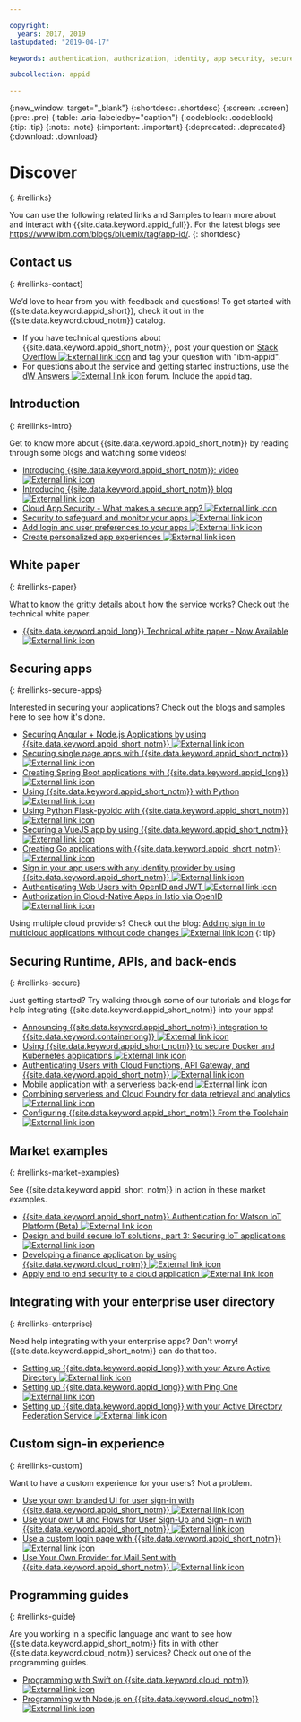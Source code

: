 ```yaml
---

copyright:
  years: 2017, 2019
lastupdated: "2019-04-17"

keywords: authentication, authorization, identity, app security, secure

subcollection: appid

---
```


{:new_window: target="_blank"}
{:shortdesc: .shortdesc}
{:screen: .screen}
{:pre: .pre}
{:table: .aria-labeledby="caption"}
{:codeblock: .codeblock}
{:tip: .tip}
{:note: .note}
{:important: .important}
{:deprecated: .deprecated}
{:download: .download}


# Discover
{: #rellinks}

You can use the following related links and Samples to learn more about and interact with {{site.data.keyword.appid_full}}. For the latest blogs see https://www.ibm.com/blogs/bluemix/tag/app-id/.
{: shortdesc}

## Contact us
{: #rellinks-contact}

We’d love to hear from you with feedback and questions! To get started with {{site.data.keyword.appid_short}}, check it out in the {{site.data.keyword.cloud_notm}} catalog.
* If you have technical questions about {{site.data.keyword.appid_short_notm}}, post your question on <a href="https://stackoverflow.com/search?q=ibm-appid" target="_blank">Stack Overflow <img src="../../icons/launch-glyph.svg" alt="External link icon"></a> and tag your question with "ibm-appid".
* For questions about the service and getting started instructions, use the <a href="https://developer.ibm.com/answers/topics/appid/" target="_blank">dW Answers <img src="../../icons/launch-glyph.svg" alt="External link icon"></a> forum. Include the `appid` tag.


## Introduction
{: #rellinks-intro}

Get to know more about {{site.data.keyword.appid_short_notm}} by reading through some blogs and watching some videos!

* <a href="https://www.youtube.com/watch?v=cTn7l_J3tPg" target="_blank">Introducing {{site.data.keyword.appid_short_notm}}: video<img src="../../icons/launch-glyph.svg" alt="External link icon"></a>
* <a href="https://www.ibm.com/blogs/bluemix/2017/03/introducing-ibm-bluemix-app-id-authentication-profiles-service-app-developers/" target="_blank">Introducing {{site.data.keyword.appid_short_notm}} blog <img src="../../icons/launch-glyph.svg" alt="External link icon"></a>
* <a href="https://www.ibm.com/blogs/bluemix/2017/08/cloud-app-security-makes-secure-app/" target="_blank">Cloud App Security - What makes a secure app? <img src="../../icons/launch-glyph.svg" alt="External link icon"></a>
* <a href="https://www.ibm.com/cloud/garage/content/architecture/securityArchitecture/security-for-application" target="_blank">Security to safeguard and monitor your apps <img src="../../icons/launch-glyph.svg" alt="External link icon"></a>
* <a href="https://www.youtube.com/watch?v=Glb412s4X3Q" target="_blank">Add login and user preferences to your apps <img src="../../icons/launch-glyph.svg" alt="External link icon"></a>
* <a href="https://www.youtube.com/watch?v=VVWw5AjYg48" target="_blank">Create personalized app experiences <img src="../../icons/launch-glyph.svg" alt="External link icon"></a>


## White paper
{: #rellinks-paper}

What to know the gritty details about how the service works? Check out the technical white paper.

* <a href="https://www.ibm.com/blogs/bluemix/2018/04/ibm-cloud-app-id-technical-white-paper-now-available/" target="_blank">{{site.data.keyword.appid_long}} Technical white paper - Now Available <img src="../../icons/launch-glyph.svg" alt="External link icon"></a>


## Securing apps
{: #rellinks-secure-apps}

Interested in securing your applications? Check out the blogs and samples here to see how it's done.

* <a href="https://www.ibm.com/blogs/bluemix/2018/04/securing-angularnode-js-applications-using-app-id/" target="_blank">Securing Angular + Node.js Applications by using {{site.data.keyword.appid_short_notm}} <img src="../../icons/launch-glyph.svg" alt="External link icon"></a>
* <a href="https://www.ibm.com/blogs/bluemix/2017/09/securing-single-page-apps-app-id-service/" target="_blank">Securing single page apps with {{site.data.keyword.appid_short_notm}} <img src="../../icons/launch-glyph.svg" alt="External link icon"></a>
* <a href="https://www.ibm.com/blogs/bluemix/2018/06/creating-spring-boot-applications-app-id/" target="_blank">Creating Spring Boot applications with {{site.data.keyword.appid_long}} <img src="../../icons/launch-glyph.svg" alt="External link icon"></a>
* <a href="https://github.com/mnsn/appid-python-flask-example" target="_blank">Using {{site.data.keyword.appid_short_notm}} with Python <img src="../../icons/launch-glyph.svg" alt="External link icon"></a>
* <a href="https://github.com/IBM-Cloud/github-traffic-stats" target="_blank">Using Python Flask-pyoidc with {{site.data.keyword.appid_short_notm}} <img src="../../icons/launch-glyph.svg" alt="External link icon"></a>
* <a href="https://github.com/ibmets/appid-vue-client" target="_blank">Securing a VueJS app by using {{site.data.keyword.appid_short_notm}} <img src="../../icons/launch-glyph.svg" alt="External link icon"></a>
* <a href="https://admin.blogs.prd.ibm.event.ibm.com/blogs/bluemix/2018/11/creating-go-applications-with-app-id/" target="_blank">Creating Go applications with {{site.data.keyword.appid_short_notm}} <img src="../../icons/launch-glyph.svg" alt="External link icon"></a>
* <a href="https://www.ibm.com/blogs/bluemix/2019/03/app-id-integrate-custom-identity/" target="_blank">Sign in your app users with any identity provider by using {{site.data.keyword.appid_short_notm}} <img src="../../icons/launch-glyph.svg" alt="External link icon"></a>
* <a href="http://heidloff.net/article/authenticating-web-users-openid-connect-jwt/" target="_blank">Authenticating Web Users with OpenID and JWT <img src="../../icons/launch-glyph.svg" alt="External link icon"></a>
* <a href="http://heidloff.net/article/authentication-authorization-openid-connect-istio" target="_blank">Authorization in Cloud-Native Apps in Istio via OpenID <img src="../../icons/launch-glyph.svg" alt="External link icon"></a>



Using multiple cloud providers? Check out the blog: <a href="https://www.ibm.com/blogs/bluemix/2019/03/adding-sign-in-to-multicloud-applications-without-code-changes/" target="_blank">Adding sign in to multicloud applications without code changes <img src="../../icons/launch-glyph.svg" alt="External link icon"></a>
{: tip}



## Securing Runtime, APIs, and back-ends
{: #rellinks-secure}

Just getting started? Try walking through some of our tutorials and blogs for help integrating {{site.data.keyword.appid_short_notm}} into your apps!

* <a href="https://www.ibm.com/blogs/bluemix/2018/05/announcing-app-id-integration-ibm-cloud-kubernetes-service/" target="_blank">Announcing {{site.data.keyword.appid_short_notm}} integration to {{site.data.keyword.containerlong}} <img src="../../icons/launch-glyph.svg" alt="External link icon"></a>
* <a href="https://www.ibm.com/blogs/bluemix/2018/02/using-app-id-secure-docker-kubernetes-applications/" target="_blank">Using {{site.data.keyword.appid_short_notm}} to secure Docker and Kubernetes applications <img src="../../icons/launch-glyph.svg" alt="External link icon"></a>
* <a href="https://www.ibm.com/blogs/bluemix/2019/02/authenticating-users-with-cloud-functions-api-gateway-and-app-id/" target="_blank">Authenticating Users with Cloud Functions, API Gateway, and {{site.data.keyword.appid_short_notm}} <img src="../../icons/launch-glyph.svg" alt="External link icon"></a>
* <a href="/docs/tutorials?topic=solution-tutorials-serverless-mobile-backend#serverless-mobile-backend" target="_blank">Mobile application with a serverless back-end <img src="../../icons/launch-glyph.svg" alt="External link icon"></a>
* <a href="/docs/tutorials?topic=solution-tutorials-serverless-github-traffic-analytics#serverless-github-traffic-analytics" target="_blank">Combining serverless and Cloud Foundry for data retrieval and analytics <img src="../../icons/launch-glyph.svg" alt="External link icon"></a>
* <a href="https://www.ibm.com/blogs/bluemix/2018/07/how-to-configure-ibm-cloud-app-id-from-the-toolchain/" target="_blank">Configuring {{site.data.keyword.appid_short_notm}} From the Toolchain <img src="../../icons/launch-glyph.svg" alt="External link icon"></a>




## Market examples
{: #rellinks-market-examples}

See {{site.data.keyword.appid_short_notm}} in action in these market examples.

* <a href="https://www.ibm.com/support/knowledgecenter/SSQP8H/iot/platform/reference/security/app_id.html" target="_blank">{{site.data.keyword.appid_short_notm}} Authentication for Watson IoT Platform (Beta) <img src="../../icons/launch-glyph.svg" alt="External link icon"></a>
* <a href="https://developer.ibm.com/articles/iot-trs-secure-iot-solutions3/" target="_blank">Design and build secure IoT solutions, part 3: Securing IoT applications <img src="../../icons/launch-glyph.svg" alt="External link icon"></a>
* <a href="https://www.ibm.com/blogs/bluemix/2017/08/developing-finance-application-using-ibm-cloud/" target="_blank">Developing a finance application by using {{site.data.keyword.cloud_notm}} <img src="../../icons/launch-glyph.svg" alt="External link icon"></a>
* <a href="/docs/tutorials?topic=solution-tutorials-cloud-e2e-security#cloud-e2e-security" target="_blank">Apply end to end security to a cloud application <img src="../../icons/launch-glyph.svg" alt="External link icon"></a>


## Integrating with your enterprise user directory
{: #rellinks-enterprise}

Need help integrating with your enterprise apps? Don't worry! {{site.data.keyword.appid_short_notm}} can do that too.

* <a href="https://www.ibm.com/blogs/bluemix/2018/03/setting-ibm-cloud-app-id-azure-active-directory/" target="_blank">Setting up {{site.data.keyword.appid_long}} with your Azure Active Directory <img src="../../icons/launch-glyph.svg" alt="External link icon"></a>
* <a href="https://www.ibm.com/blogs/bluemix/2018/03/setting-ibm-cloud-app-id-ping-one/" target="_blank">Setting up {{site.data.keyword.appid_long}} with Ping One <img src="../../icons/launch-glyph.svg" alt="External link icon"></a>
* <a href="https://www.ibm.com/blogs/bluemix/2018/03/setting-ibm-cloud-app-id-active-directory-federation-service/" target="_blank">Setting up {{site.data.keyword.appid_long}} with your Active Directory Federation Service <img src="../../icons/launch-glyph.svg" alt="External link icon"></a>


## Custom sign-in experience
{: #rellinks-custom}

Want to have a custom experience for your users? Not a problem.

* <a href="https://www.ibm.com/blogs/bluemix/2018/01/use-branded-ui-user-sign-app-id/" target="_blank">Use your own branded UI for user sign-in with {{site.data.keyword.appid_short_notm}} <img src="../../icons/launch-glyph.svg" alt="External link icon"></a>
* <a href="https://www.ibm.com/blogs/bluemix/2018/06/use-ui-flows-user-sign-sign-app-id/" target="_blank">Use your own UI and Flows for User Sign-Up and Sign-in with {{site.data.keyword.appid_short_notm}} <img src="../../icons/launch-glyph.svg" alt="External link icon"></a>
* <a href="https://www.ibm.com/blogs/bluemix/2018/06/custom-login-page-app-id-integration/" target="_blank">Use a custom login page with  {{site.data.keyword.appid_short_notm}} <img src="../../icons/launch-glyph.svg" alt="External link icon"></a>
* <a href="https://www.ibm.com/blogs/bluemix/2018/10/use-ibm-cloud-app-id-and-your-email-provider-to-brand-mails-sent-to-app-users/" target="_blank">Use Your Own Provider for Mail Sent with {{site.data.keyword.appid_short_notm}} <img src="../../icons/launch-glyph.svg" alt="External link icon"></a>

## Programming guides
{: #rellinks-guide}

Are you working in a specific language and want to see how {{site.data.keyword.appid_short_notm}} fits in with other {{site.data.keyword.cloud_notm}} services? Check out one of the programming guides.

* <a href="/docs/swift/authenticate?topic=swift-getting_started_swift#getting_started_swift" target="_blank">Programming with Swift on {{site.data.keyword.cloud_notm}} <img src="../../icons/launch-glyph.svg" alt="External link icon"></a>
* <a href="/docs/node?topic=nodejs-node-getting-started#node-getting-started" target="_blank">Programming with Node.js on {{site.data.keyword.cloud_notm}} <img src="../../icons/launch-glyph.svg" alt="External link icon"></a>
